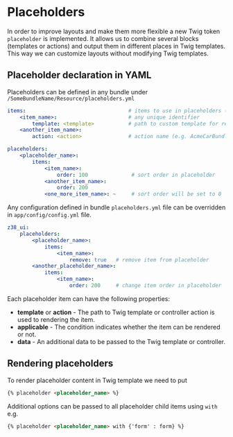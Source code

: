 # Placeholders

In order to improve layouts and make them more flexible a new Twig token `placeholder` is implemented. It allows us to combine several blocks (templates or actions) and output them in different places in Twig templates. This way we can customize layouts without modifying Twig templates.


## Placeholder declaration in YAML

Placeholders can be defined in any bundle under `/SomeBundleName/Resource/placeholders.yml`

```yaml
items:                                 # items to use in placeholders (templates or actions)
    <item_name>:                       # any unique identifier
        template: <template>           # path to custom template for renderer
    <another_item_name>:
        action: <action>               # action name (e.g. AcmeCarBundle:Car:index)

placeholders:
    <placeholder_name>:
        items:
            <item_name>:
                order: 100              # sort order in placeholder
            <another_item_name>:
                order: 200
            <one_more_item_name>: ~     # sort order will be set to 0
```

Any configuration defined in bundle `placeholders.yml` file can be overridden in `app/config/config.yml` file.

```yaml
z38_ui:
    placeholders:
        <placeholder_name>:
            items:
                <item_name>:
                    remove: true   # remove item from placeholder
        <another_placeholder_name>:
            items:
                <item_name>:
                    order: 200     # change item order in placeholder
```

Each placeholder item can have the following properties:

 - **template** or **action** - The path to Twig template or controller action is used to rendering the item.
 - **applicable** - The condition indicates whether the item can be rendered or not.
 - **data** - An additional data to be passed to the Twig template or controller.


## Rendering placeholders

To render placeholder content in Twig template we need to put

```html
{% placeholder <placeholder_name> %}
```

Additional options can be passed to all placeholder child items using `with` e.g.

```html
{% placeholder <placeholder_name> with {'form' : form} %}
```

